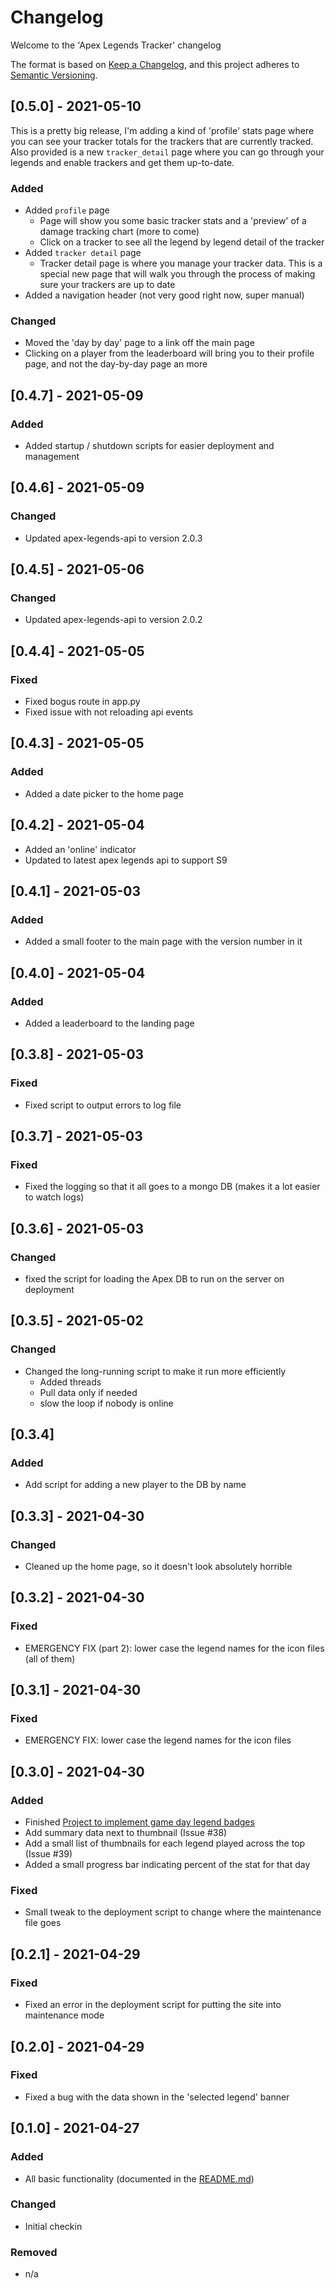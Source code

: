 # Changelog
Welcome to the 'Apex Legends Tracker' changelog

The format is based on [Keep a Changelog](https://keepachangelog.com/en/1.0.0/),
and this project adheres to [Semantic Versioning](https://semver.org/spec/v2.0.0.html).

## [0.5.0] - 2021-05-10
This is a pretty big release, I'm adding a kind of 'profile' stats page where you can see your
tracker totals for the trackers that are currently tracked.  Also provided is a new `tracker_detail`
page where you can go through your legends and enable trackers and get them up-to-date.

### Added
- Added `profile` page
  - Page will show you some basic tracker stats and a 'preview' of a damage tracking chart (more to come)
  - Click on a tracker to see all the legend by legend detail of the tracker
- Added `tracker detail` page
  - Tracker detail page is where you manage your tracker data.  This is a special new page that will walk you through the process of making sure your trackers are up to date
- Added a navigation header (not very good right now, super manual)

### Changed
- Moved the 'day by day' page to a link off the main page
- Clicking on a player from the leaderboard will bring you to their profile page, and not the day-by-day page an more


## [0.4.7] - 2021-05-09
### Added
- Added startup / shutdown scripts for easier deployment and management

## [0.4.6] - 2021-05-09
### Changed
- Updated apex-legends-api to version 2.0.3

## [0.4.5] - 2021-05-06
### Changed
- Updated apex-legends-api to version 2.0.2

## [0.4.4] - 2021-05-05
### Fixed
- Fixed bogus route in app.py
- Fixed issue with not reloading api events

## [0.4.3] - 2021-05-05
### Added
- Added a date picker to the home page

## [0.4.2] - 2021-05-04
- Added an 'online' indicator
- Updated to latest apex legends api to support S9

## [0.4.1] - 2021-05-03
### Added
- Added a small footer to the main page with the version number in it

## [0.4.0] - 2021-05-04
### Added
- Added a leaderboard to the landing page

## [0.3.8] - 2021-05-03
### Fixed
- Fixed script to output errors to log file

## [0.3.7] - 2021-05-03
### Fixed
- Fixed the logging so that it all goes to a mongo DB (makes it a lot easier to watch logs)

## [0.3.6] - 2021-05-03
### Changed
- fixed the script for loading the Apex DB to run on the server on deployment

## [0.3.5] - 2021-05-02
### Changed
- Changed the long-running script to make it run more efficiently
    - Added threads
    - Pull data only if needed
    - slow the loop if nobody is online

## [0.3.4]
### Added
- Add script for adding a new player to the DB by name

## [0.3.3] - 2021-04-30
### Changed
- Cleaned up the home page, so it doesn't look absolutely horrible

## [0.3.2] - 2021-04-30
### Fixed
- EMERGENCY FIX (part 2): lower case the legend names for the icon files (all of them)

## [0.3.1] - 2021-04-30
### Fixed
- EMERGENCY FIX: lower case the legend names for the icon files

## [0.3.0] - 2021-04-30
### Added
- Finished [Project to implement game day legend badges](https://github.com/johnsturgeon/apex-legends-tracker/projects/3)
- Add summary data next to thumbnail (Issue #38) 
- Add a small list of thumbnails for each legend played across the top (Issue #39)
- Added a small progress bar indicating percent of the stat for that day
### Fixed
- Small tweak to the deployment script to change where the maintenance file goes

## [0.2.1] - 2021-04-29
### Fixed
- Fixed an error in the deployment script for putting the site into maintenance mode

## [0.2.0] - 2021-04-29
### Fixed
- Fixed a bug with the data shown in the 'selected legend' banner

## [0.1.0] - 2021-04-27
### Added
- All basic functionality (documented in the [README.md](README.md))

### Changed
- Initial checkin

### Removed
- n/a
